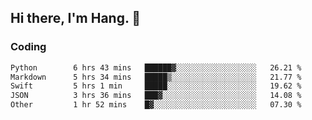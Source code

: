 ## Hi there, I'm Hang. 👋

### Coding

<!--START_SECTION:waka-->

```txt
Python        6 hrs 43 mins   ██████▓░░░░░░░░░░░░░░░░░░   26.21 %
Markdown      5 hrs 34 mins   █████▒░░░░░░░░░░░░░░░░░░░   21.77 %
Swift         5 hrs 1 min     █████░░░░░░░░░░░░░░░░░░░░   19.62 %
JSON          3 hrs 36 mins   ███▓░░░░░░░░░░░░░░░░░░░░░   14.08 %
Other         1 hr 52 mins    █▓░░░░░░░░░░░░░░░░░░░░░░░   07.30 %
```

<!--END_SECTION:waka-->
